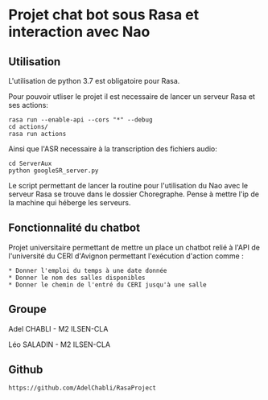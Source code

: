 # Projet chat bot sous Rasa et interaction avec Nao

## Utilisation
L'utilisation de python 3.7 est obligatoire pour Rasa.

Pour pouvoir utliser le projet il est necessaire de lancer un serveur Rasa et ses actions:
    
    rasa run --enable-api --cors "*" --debug
    cd actions/
    rasa run actions

Ainsi que l'ASR necessaire à la transcription des fichiers audio:
    
    cd ServerAux
    python googleSR_server.py

Le script permettant de lancer la routine pour l'utilisation du Nao avec le serveur Rasa se trouve dans le dossier Choregraphe.
Pense à mettre l'ip de la machine qui héberge les serveurs.

## Fonctionnalité du chatbot

Projet universitaire permettant de mettre un place un chatbot relié à l'API de l'université
du CERI d'Avignon permettant l'exécution d'action comme :

    * Donner l'emploi du temps à une date donnée
    * Donner le nom des salles disponibles 
    * Donner le chemin de l'entré du CERI jusqu'à une salle
    
## Groupe

Adel CHABLI - M2 ILSEN-CLA

Léo SALADIN - M2 ILSEN-CLA

## Github

    https://github.com/AdelChabli/RasaProject